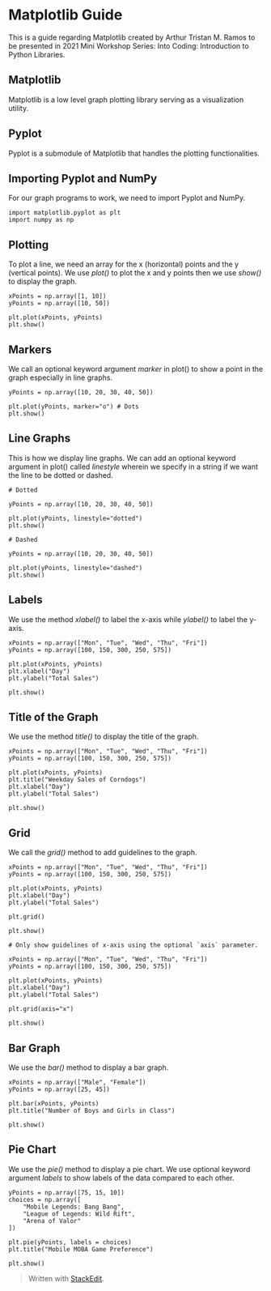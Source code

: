 ﻿
# Matplotlib Guide
This is a guide regarding Matplotlib created by Arthur Tristan M. Ramos to be presented in 2021 Mini Workshop Series: Into Coding: Introduction to Python Libraries.

## Matplotlib
Matplotlib is a low level graph plotting library serving as a visualization utility.

## Pyplot
Pyplot is a submodule of Matplotlib that handles the plotting functionalities.

## Importing Pyplot and NumPy
For our graph programs to work, we need to import Pyplot and NumPy.

```
import matplotlib.pyplot as plt
import numpy as np
```

## Plotting
To plot a line, we need an array for the x (horizontal) points and the y (vertical points). We use *plot()* to plot the x and y points then we use *show()* to display the graph.

```
xPoints = np.array([1, 10])
yPoints = np.array([10, 50])

plt.plot(xPoints, yPoints)
plt.show()
```

## Markers
We call an optional keyword argument *marker* in plot() to show a point in the graph especially in line graphs.

```
yPoints = np.array([10, 20, 30, 40, 50])

plt.plot(yPoints, marker="o") # Dots
plt.show()
```

## Line Graphs
This is how we display line graphs. We can add an optional keyword argument in plot() called *linestyle* wherein we specify in a string if we want the line to be dotted or dashed.

```
# Dotted

yPoints = np.array([10, 20, 30, 40, 50])

plt.plot(yPoints, linestyle="dotted")
plt.show()
```

```
# Dashed

yPoints = np.array([10, 20, 30, 40, 50])

plt.plot(yPoints, linestyle="dashed")
plt.show()
```

## Labels
We use the method *xlabel()* to label the x-axis while *ylabel()* to label the y-axis.

```
xPoints = np.array(["Mon", "Tue", "Wed", "Thu", "Fri"])
yPoints = np.array([100, 150, 300, 250, 575])

plt.plot(xPoints, yPoints)
plt.xlabel("Day")
plt.ylabel("Total Sales")

plt.show()
```

## Title of the Graph
We use the method *title()* to display the title of the graph.

```
xPoints = np.array(["Mon", "Tue", "Wed", "Thu", "Fri"])
yPoints = np.array([100, 150, 300, 250, 575])

plt.plot(xPoints, yPoints)
plt.title("Weekday Sales of Corndogs")
plt.xlabel("Day")
plt.ylabel("Total Sales")

plt.show()
```

## Grid
We call the *grid()* method to add guidelines to the graph.

```
xPoints = np.array(["Mon", "Tue", "Wed", "Thu", "Fri"])
yPoints = np.array([100, 150, 300, 250, 575])

plt.plot(xPoints, yPoints)
plt.xlabel("Day")
plt.ylabel("Total Sales")

plt.grid()

plt.show()
```

```
# Only show guidelines of x-axis using the optional `axis` parameter.

xPoints = np.array(["Mon", "Tue", "Wed", "Thu", "Fri"])
yPoints = np.array([100, 150, 300, 250, 575])

plt.plot(xPoints, yPoints)
plt.xlabel("Day")
plt.ylabel("Total Sales")

plt.grid(axis="x")

plt.show()
```

## Bar Graph
We use the *bar()* method to display a bar graph.

```
xPoints = np.array(["Male", "Female"])
yPoints = np.array([25, 45])

plt.bar(xPoints, yPoints)
plt.title("Number of Boys and Girls in Class")

plt.show()
```

## Pie Chart
We use the *pie()* method to display a pie chart. We use optional keyword argument *labels* to show labels of the data compared to each other.

```
yPoints = np.array([75, 15, 10])
choices = np.array([
	"Mobile Legends: Bang Bang", 
	"League of Legends: Wild Rift", 
	"Arena of Valor"
])

plt.pie(yPoints, labels = choices)
plt.title("Mobile MOBA Game Preference")

plt.show()
```
> Written with [StackEdit](https://stackedit.io/).
